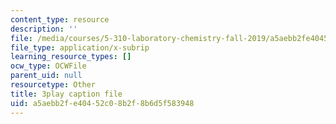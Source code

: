 ```yaml
---
content_type: resource
description: ''
file: /media/courses/5-310-laboratory-chemistry-fall-2019/a5aebb2fe40452c08b2f8b6d5f583948_JIw9mnVeFig.vtt
file_type: application/x-subrip
learning_resource_types: []
ocw_type: OCWFile
parent_uid: null
resourcetype: Other
title: 3play caption file
uid: a5aebb2f-e404-52c0-8b2f-8b6d5f583948
---
```

